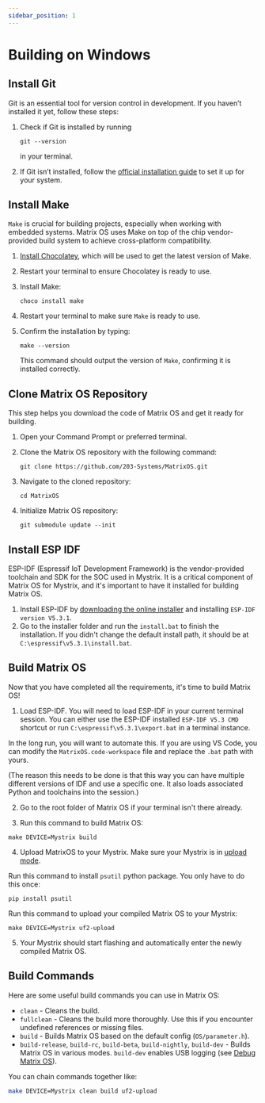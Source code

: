 ```yaml
---
sidebar_position: 1
---
```


# Building on Windows

## Install Git

Git is an essential tool for version control in development. If you haven’t installed it yet, follow these steps:

1. Check if Git is installed by running

   ```
   git --version
   ```

   in your terminal.

2. If Git isn’t installed, follow the [official installation guide](https://git-scm.com/book/en/v2/Getting-Started-Installing-Git) to set it up for your system.

## Install Make

`Make` is crucial for building projects, especially when working with embedded systems. Matrix OS uses Make on top of the chip vendor-provided build system to achieve cross-platform compatibility.

1. [Install Chocolatey](https://docs.chocolatey.org/en-us/choco/setup/), which will be used to get the latest version of Make.
2. Restart your terminal to ensure Chocolatey is ready to use.
3. Install Make:

   ```
   choco install make
   ```

4. Restart your terminal to make sure `Make` is ready to use.
5. Confirm the installation by typing:

   ```
   make --version
   ```

   This command should output the version of `Make`, confirming it is installed correctly.

## Clone Matrix OS Repository

This step helps you download the code of Matrix OS and get it ready for building.

1. Open your Command Prompt or preferred terminal.
2. Clone the Matrix OS repository with the following command:

   ```
   git clone https://github.com/203-Systems/MatrixOS.git
   ```

3. Navigate to the cloned repository:

   ```
   cd MatrixOS
   ```

4. Initialize Matrix OS repository:
   ```
   git submodule update --init
   ```

## Install ESP IDF

ESP-IDF (Espressif IoT Development Framework) is the vendor-provided toolchain and SDK for the SOC used in Mystrix. It is a critical component of Matrix OS for Mystrix, and it's important to have it installed for building Matrix OS.

1. Install ESP-IDF by [downloading the online installer](https://dl.espressif.com/dl/esp-idf/?idf=4.4) and installing `ESP-IDF version V5.3.1`.
2. Go to the installer folder and run the `install.bat` to finish the installation. If you didn't change the default install path, it should be at `C:\espressif\v5.3.1\install.bat`.

## Build Matrix OS

Now that you have completed all the requirements, it's time to build Matrix OS!

1. Load ESP-IDF. You will need to load ESP-IDF in your current terminal session. You can either use the ESP-IDF installed `ESP-IDF V5.3 CMD` shortcut or run `C:\espressif\v5.3.1\export.bat` in a terminal instance.

In the long run, you will want to automate this. If you are using VS Code, you can modify the `MatrixOS.code-workspace` file and replace the `.bat` path with yours.

(The reason this needs to be done is that this way you can have multiple different versions of IDF and use a specific one. It also loads associated Python and toolchains into the session.)

2. Go to the root folder of Matrix OS if your terminal isn't there already.

3. Run this command to build Matrix OS:

```
make DEVICE=Mystrix build
```

4. Upload MatrixOS to your Mystrix. Make sure your Mystrix is in [upload mode](/docs/Mystrix/MystrixSpecific/UpdateMatrixOS#enter-os-update-mode).

Run this command to install `psutil` python package. You only have to do this once:

```
pip install psutil
```

Run this command to upload your compiled Matrix OS to your Mystrix:

```
make DEVICE=Mystrix uf2-upload
```

5. Your Mystrix should start flashing and automatically enter the newly compiled Matrix OS.

## Build Commands

Here are some useful build commands you can use in Matrix OS:

- `clean` - Cleans the build.
- `fullclean` - Cleans the build more thoroughly. Use this if you encounter undefined references or missing files.
- `build` - Builds Matrix OS based on the default config (`OS/parameter.h`).
- `build-release`, `build-rc`, `build-beta`, `build-nightly`, `build-dev` - Builds Matrix OS in various modes. `build-dev` enables USB logging (see [Debug Matrix OS](/docs/Developer/DebugMatrixOS/DebugMatrixOSCpp)).

You can chain commands together like:

```bash
make DEVICE=Mystrix clean build uf2-upload
```
